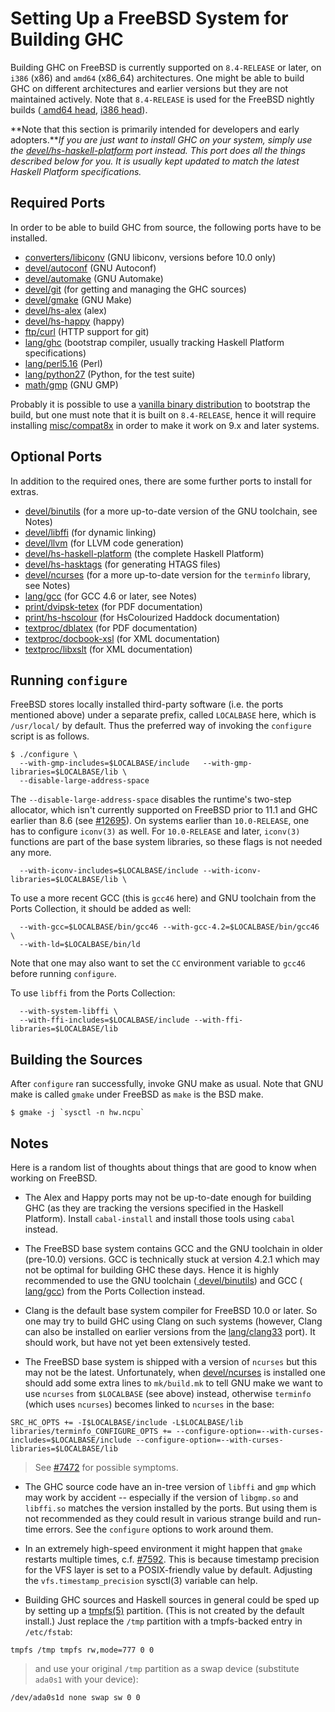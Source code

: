 # Setting Up a FreeBSD System for Building GHC


Building GHC on FreeBSD is currently supported on `8.4-RELEASE` or later, on `i386` (x86) and `amd64` (x86_64) architectures.  One might be able to build GHC on different architectures and earlier versions but they are not maintained actively.  Note that `8.4-RELEASE` is used for the FreeBSD nightly builds ([ amd64 head](http://haskell.inf.elte.hu/builders/freebsd-amd64-head/), [ i386 head](http://haskell.inf.elte.hu/builders/freebsd-i386-head/)).

**Note that this section is primarily intended for developers and early adopters.***If you are just want to install GHC on your system, simply use the [ devel/hs-haskell-platform](http://www.freshports.org/devel/hs-haskell-platform) port instead.  This port does all the things described below for you.  It is usually kept updated to match the latest Haskell Platform specifications.*

## Required Ports


In order to be able to build GHC from source, the following ports have to be installed.

- [ converters/libiconv](http://www.freshports.org/converters/libiconv/) (GNU libiconv, versions before 10.0 only)
- [ devel/autoconf](http://www.freshports.org/devel/autoconf) (GNU Autoconf)
- [ devel/automake](http://www.freshports.org/devel/automake) (GNU Automake)
- [ devel/git](http://www.freshports.org/devel/git) (for getting and managing the GHC sources)
- [ devel/gmake](http://www.freshports.org/devel/gmake) (GNU Make)
- [ devel/hs-alex](http://www.freshports.org/devel/hs-alex) (alex)
- [ devel/hs-happy](http://www.freshports.org/devel/hs-happy) (happy)
- [ ftp/curl](http://www.freshports.org/ftp/curl) (HTTP support for git)
- [ lang/ghc](http://www.freshports.org/lang/ghc) (bootstrap compiler, usually tracking Haskell Platform specifications)
- [ lang/perl5.16](http://www.freshports.org/lang/perl5.16) (Perl)
- [ lang/python27](http://www.freshports.org/lang/python27) (Python, for the test suite)
- [ math/gmp](http://www.freshports.org/math/gmp) (GNU GMP)


Probably it is possible to use a [vanilla binary distribution](http://www.haskell.org/ghc/download_ghc_7_6_3#freebsd) to bootstrap the build, but one must note that it is built on `8.4-RELEASE`, hence it will require installing [ misc/compat8x](http://www.freshports.org/misc/compat8x) in order to make it work on 9.x and later systems.

## Optional Ports


In addition to the required ones, there are some further ports to install for extras.

- [ devel/binutils](http://www.freshports.org/devel/binutils) (for a more up-to-date version of the GNU toolchain, see Notes)
- [ devel/libffi](http://www.freshports.org/devel/libffi) (for dynamic linking)
- [ devel/llvm](http://www.freshports.org/devel/llvm) (for LLVM code generation)
- [ devel/hs-haskell-platform](http://www.freshports.org/devel/hs-haskell-platform) (the complete Haskell Platform)
- [ devel/hs-hasktags](http://www.freshports.org/devel/hs-hasktags) (for generating HTAGS files)
- [ devel/ncurses](http://www.freshports.org/devel/ncurses) (for a more up-to-date version for the `terminfo` library, see Notes)
- [ lang/gcc](http://www.freshports.org/lang/gcc) (for GCC 4.6 or later, see Notes)
- [ print/dvipsk-tetex](http://www.freshports.org/print/dvipsk-tetex) (for PDF documentation)
- [ print/hs-hscolour](http://www.freshports.org/print/hs-hscolour) (for HsColourized Haddock documentation)
- [ textproc/dblatex](http://www.freshports.org/textproc/dblatex) (for PDF documentation)
- [ textproc/docbook-xsl](http://www.freshports.org/textproc/docbook-xsl) (for XML documentation)
- [ textproc/libxslt](http://www.freshports.org/textproc/libxslt) (for XML documentation)

## Running `configure`


FreeBSD stores locally installed third-party software (i.e. the ports mentioned above) under a separate prefix, called `LOCALBASE` here, which is `/usr/local/` by default.  Thus the preferred way of invoking the `configure` script is as follows.

```wiki
$ ./configure \
  --with-gmp-includes=$LOCALBASE/include   --with-gmp-libraries=$LOCALBASE/lib \
  --disable-large-address-space
```


The `--disable-large-address-space` disables the runtime's two-step allocator, which isn't currently supported on FreeBSD prior to 11.1 and GHC earlier than 8.6 (see [\#12695](https://gitlab.haskell.org//ghc/ghc/issues/12695)).
On systems earlier than `10.0-RELEASE`, one has to configure `iconv(3)` as well.  For `10.0-RELEASE` and later, `iconv(3)` functions are part of the base system libraries, so these flags is not needed any more.

```wiki
  --with-iconv-includes=$LOCALBASE/include --with-iconv-libraries=$LOCALBASE/lib \
```


To use a more recent GCC (this is `gcc46` here) and GNU toolchain from the Ports Collection, it should be added as well:

```wiki
  --with-gcc=$LOCALBASE/bin/gcc46 --with-gcc-4.2=$LOCALBASE/bin/gcc46 \
  --with-ld=$LOCALBASE/bin/ld
```


Note that one may also want to set the `CC` environment variable to `gcc46` before running `configure`.


To use `libffi` from the Ports Collection:

```wiki
  --with-system-libffi \
  --with-ffi-includes=$LOCALBASE/include --with-ffi-libraries=$LOCALBASE/lib
```

## Building the Sources


After `configure` ran successfully, invoke GNU make as usual.  Note that GNU make is called `gmake` under FreeBSD as `make` is the BSD make.

```wiki
$ gmake -j `sysctl -n hw.ncpu`
```

## Notes


Here is a random list of thoughts about things that are good to know when working on FreeBSD.

- The Alex and Happy ports may not be up-to-date enough for building GHC (as they are tracking the versions specified in the Haskell Platform).  Install `cabal-install` and install those tools using `cabal` instead.

- The FreeBSD base system contains GCC and the GNU toolchain in older (pre-10.0) versions.  GCC is technically stuck at version 4.2.1 which may not be optimal for building GHC these days.  Hence it is highly recommended to use the GNU toolchain ([ devel/binutils](http://www.freshports.org/devel/binutils)) and GCC ([ lang/gcc](http://www.freshports.org/lang/gcc)) from the Ports Collection instead.

- Clang is the default base system compiler for FreeBSD 10.0 or later.  So one may try to build GHC using Clang on such systems (however, Clang can also be installed on earlier versions from the [ lang/clang33](http://www.freshports.org/lang/clang33) port).  It should work, but have not yet been extensively tested.

- The FreeBSD base system is shipped with a version of `ncurses` but this may not be the latest.  Unfortunately, when [ devel/ncurses](http://www.freshports.org/devel/ncurses) is installed one should add some extra lines to `mk/build.mk` to tell GNU make we want to use `ncurses` from `$LOCALBASE` (see above) instead, otherwise `terminfo` (which uses `ncurses`) becomes linked to `ncurses` in the base:

```wiki
SRC_HC_OPTS += -I$LOCALBASE/include -L$LOCALBASE/lib
libraries/terminfo_CONFIGURE_OPTS += --configure-option=--with-curses-includes=$LOCALBASE/include --configure-option=--with-curses-libraries=$LOCALBASE/lib
```

>
> See [\#7472](https://gitlab.haskell.org//ghc/ghc/issues/7472) for possible symptoms.

- The GHC source code have an in-tree version of `libffi` and `gmp` which may work by accident -- especially if the version of `libgmp.so` and `libffi.so` matches the version installed by the ports.  But using them is not recommended as they could result in various strange build and run-time errors.  See the `configure` options to work around them.

- In an extremely high-speed environment it might happen that `gmake` restarts multiple times, c.f. [\#7592](https://gitlab.haskell.org//ghc/ghc/issues/7592).  This is because timestamp precision for the VFS layer is set to a POSIX-friendly value by default. Adjusting the `vfs.timestamp_precision` sysctl(3) variable can help.

- Building GHC sources and Haskell sources in general could be sped up by setting up a [ tmpfs(5)](http://www.freebsd.org/cgi/man.cgi?query=tmpfs&apropos=0&sektion=0&manpath=FreeBSD+9.1-stable&arch=default&format=html) partition.  (This is not created by the default install.)  Just replace the `/tmp` partition with a tmpfs-backed entry in `/etc/fstab`:

```wiki
tmpfs /tmp tmpfs rw,mode=777 0 0
```

>
> and use your original `/tmp` partition as a swap device (substitute `ada0s1` with your device):

```wiki
/dev/ada0s1d none swap sw 0 0
```